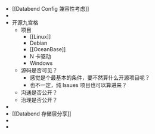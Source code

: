 - [[Databend Config 兼容性考虑]]
-
- 开源九宫格
	- 项目
		- [[Linux]]
		- Debian
		- [[OceanBase]]
		- N 卡驱动
		- Windows
	- 源码是否可见？
		- 感觉是个最基本的条件，要不然算什么开源项目呢？
		- 也不一定，纯 Issues 项目也可以算进来？
	- 沟通是否公开？
	- 治理是否公开？
-
- [[Databend 存储层分享]]
-
-